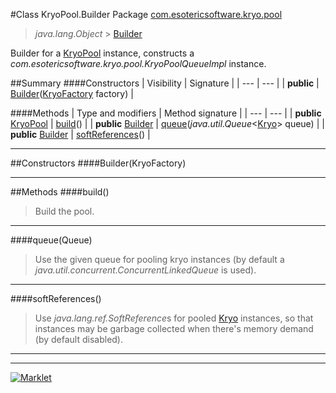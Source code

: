 #Class KryoPool.Builder
Package [com.esotericsoftware.kryo.pool](README.md)<br>

> *java.lang.Object* > [Builder](Builder.md)



Builder for a [KryoPool](KryoPool.md) instance, constructs a *com.esotericsoftware.kryo.pool.KryoPoolQueueImpl* instance.


##Summary
####Constructors
| Visibility | Signature |
| --- | --- |
| **public** | [Builder](#builderkryofactory)([KryoFactory](KryoFactory.md) factory) |

####Methods
| Type and modifiers | Method signature |
| --- | --- |
| **public** [KryoPool](KryoPool.md) | [build](#build)() |
| **public** [Builder](Builder.md) | [queue](#queuequeue)(*java.util.Queue*<[Kryo](../Kryo.md)> queue) |
| **public** [Builder](Builder.md) | [softReferences](#softreferences)() |

---


##Constructors
####Builder(KryoFactory)
> 


---


##Methods
####build()
> Build the pool.


---

####queue(Queue<Kryo>)
> Use the given queue for pooling kryo instances (by default a *java.util.concurrent.ConcurrentLinkedQueue* is used).


---

####softReferences()
> Use *java.lang.ref.SoftReference*s for pooled [Kryo](../Kryo.md) instances, so that instances may be garbage collected when there's
 memory demand (by default disabled).


---

---

[![Marklet](https://img.shields.io/badge/Generated%20by-Marklet-green.svg)](https://github.com/Faylixe/marklet)